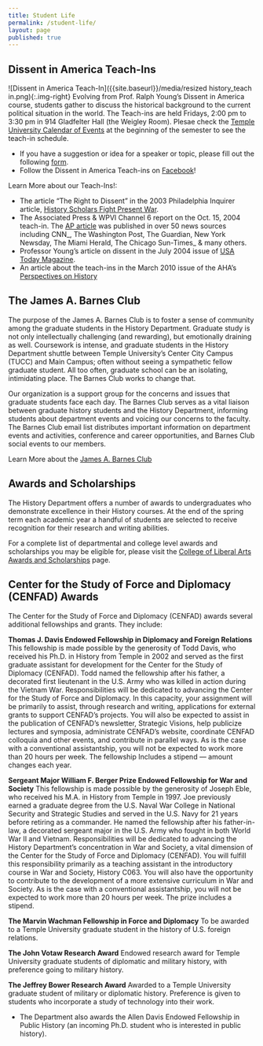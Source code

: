 ```yaml
---
title: Student Life
permalink: /student-life/
layout: page
published: true
---
```


## Dissent in America Teach-Ins
![Dissent in America Teach-In]({{site.baseurl}}/media/resized history_teach in.png){:.img-right} 
Evolving from Prof. Ralph Young’s Dissent in America course, students gather to discuss the historical background to the current political situation in the world. The Teach-ins are held Fridays, 2:00 pm to 3:30 pm in 914 Gladfelter Hall (the Weigley Room). Plesae check the [Temple University Calendar of Events](https://events.temple.edu/department/college-of-liberal-arts) at the beginning of the semester to see the teach-in schedule.
- If you have a suggestion or idea for a speaker or topic, please fill out the following [form](https://form.jotform.com/81094750388161).
- Follow the Dissent in America Teach-ins on [Facebook](https://www.facebook.com/pages/Dissent-in-America-Teach-in/1409419602625923)! 

Learn More about our Teach-Ins!:
- The article “The Right to Dissent” in the 2003 Philadelphia Inquirer article, [History Scholars Fight Present War](http://www.peace.ca/professorsrally.htm).
- The Associated Press & WPVI Channel 6 report on the Oct. 15, 2004 teach-in. The [AP article](http://www.cla.temple.edu/history/2004/10/19/veteran-earns-dissenters-respect-at-teach-in/) was published in over 50 news sources including CNN_, The Washington Post, The Guardian, New York Newsday, The Miami Herald, The Chicago Sun-Times_ & many others.
- Professor Young’s article on dissent in the July 2004 issue of [USA Today Magazine](https://liberalarts.temple.edu/sites/liberalarts/files/DISSENT.pdf).
- An article about the teach-ins in the March 2010 issue of the AHA’s [Perspectives on History](https://www.historians.org/publications-and-directories/perspectives-on-history/march-2010/teaching-history-sixties-style-at-temple-university)

## The James A. Barnes Club
The purpose of the James A. Barnes Club is to foster a sense of community among the graduate students in the History Department. Graduate study is not only intellectually challenging (and rewarding), but emotionally draining as well. Coursework is intense, and graduate students in the History Department shuttle between Temple University’s Center City Campus (TUCC) and Main Campus; often without seeing a sympathetic fellow graduate student. All too often, graduate school can be an isolating, intimidating place. The Barnes Club works to change that.

Our organization is a support group for the concerns and issues that graduate students face each day. The Barnes Club serves as a vital liaison between graduate history students and the History Department, informing students about department events and voicing our concerns to the faculty. The Barnes Club email list distributes important information on department events and activities, conference and career opportunities, and Barnes Club social events to our members.

Learn More about the [James A. Barnes Club](https://sites.temple.edu/barnesclub/)

## Awards and Scholarships
The History Department offers a number of awards to undergraduates who demonstrate excellence in their History courses. At the end of the spring term each academic year a handful of students are selected to receive recognition for their research and writing abilities.

For a complete list of departmental and college level awards and scholarships you may be eligible for, please visit the [College of Liberal Arts Awards and Scholarships](https://liberalarts.temple.edu/about-us/resources/awards-and-scholarships?field_awards_department_nid=4588&field_awards_academics_class_value=All) page.

## Center for the Study of Force and Diplomacy (CENFAD) Awards
The Center for the Study of Force and Diplomacy (CENFAD) awards several additional fellowships and grants. They include:

**Thomas J. Davis Endowed Fellowship in Diplomacy and Foreign Relations**
This fellowship is made possible by the generosity of Todd Davis, who received his Ph.D. in History from Temple in 2002 and served as the first graduate assistant for development for the Center for the Study of Diplomacy (CENFAD). Todd named the fellowship after his father, a decorated first lieutenant in the U.S. Army who was killed in action during the Vietnam War.  Responsibilities will be dedicated to advancing the Center for the Study of Force and Diplomacy. In this capacity, your assignment will be primarily to assist, through research and writing, applications for external grants to support CENFAD’s projects. You will also be expected to assist in the publication of CENFAD’s newsletter, Strategic Visions, help publicize lectures and symposia, administrate CENFAD’s website, coordinate CENFAD colloquia and other events, and contribute in parallel ways. As is the case with a conventional assistantship, you will not be expected to work more than 20 hours per week. The fellowship Includes a stipend — amount changes each year.

**Sergeant Major William F. Berger Prize Endowed Fellowship for War and Society**
This fellowship is made possible by the generosity of Joseph Eble, who received his M.A. in History from Temple in 1997. Joe previously earned a graduate degree from the U.S. Naval War College in National Security and Strategic Studies and served in the U.S. Navy for 21 years before retiring as a commander. He named the fellowship after his father-in-law, a decorated sergeant major in the U.S. Army who fought in both World War II and Vietnam. Responsibilities will be dedicated to advancing the History Department’s concentration in War and Society, a vital dimension of the Center for the Study of Force and Diplomacy (CENFAD). You will fulfill this responsibility primarily as a teaching assistant in the introductory course in War and Society, History C063. You will also have the opportunity to contribute to the development of a more extensive curriculum in War and Society. As is the case with a conventional assistantship, you will not be expected to work more than 20 hours per week. The prize includes a stipend.

**The Marvin Wachman Fellowship in Force and Diplomacy**
To be awarded to a Temple University graduate student in the history of U.S. foreign relations.

**The John Votaw Research Award**
Endowed research award for Temple University graduate students of diplomatic and military history, with preference going to military history.

**The Jeffrey Bower Research Award**
Awarded to a Temple University graduate student of military or diplomatic history. Preference is given to students who incorporate a study of technology into their work.

- The Department also awards the Allen Davis Endowed Fellowship in Public History (an incoming Ph.D. student who is interested in public history).
